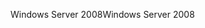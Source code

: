 <span data-ttu-id="1f438-101">Windows Server 2008</span><span class="sxs-lookup"><span data-stu-id="1f438-101">Windows Server 2008</span></span>